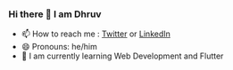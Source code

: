 ### Hi there 👋 I am Dhruv

<!--
**therealdhruv/therealdhruv** is a ✨ _special_ ✨ repository because its `README.md` (this file) appears on your GitHub profile. -->

<!-- Here are some ideas to get you started:

- 🔭 I’m currently working on o'town
- 🌱 I’m currently learning android dev
- 🤔 I’m looking for help with kotlin -->
- 📫 How to reach me : [Twitter](https://twitter.com/thereal_dhruv) or [LinkedIn](https://www.linkedin.com/in/therealdhruv/)
- 😄 Pronouns: he/him
- 🚀 I am currently learning Web Development and Flutter
<!-- - 
- 👯 I’m looking to collaborate on ...
- 💬 Ask me about ... -->
<!--
- ⚡ Fun fact: ...
-->
